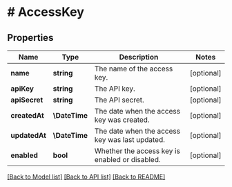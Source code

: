 # # AccessKey

## Properties

| Name        | Type          | Description   | Notes         |
|------------ | ------------- | ------------- | ------------- |
| **name** | **string** | The name of the access key. | [optional] |
| **apiKey** | **string** | The API key. | [optional] |
| **apiSecret** | **string** | The API secret. | [optional] |
| **createdAt** | **\DateTime** | The date when the access key was created. | [optional] |
| **updatedAt** | **\DateTime** | The date when the access key was last updated. | [optional] |
| **enabled** | **bool** | Whether the access key is enabled or disabled. | [optional] |

[[Back to Model list]](../../README.md#models)
[[Back to API list]](../../README.md#api-endpoints)
[[Back to README]](../../README.md)
